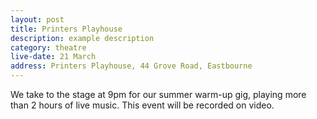 ```yaml
---
layout: post
title: Printers Playhouse
description: example description
category: theatre
live-date: 21 March
address: Printers Playhouse, 44 Grove Road, Eastbourne
---
```


We take to the stage at 9pm for our summer warm-up gig, playing more than 2 hours of live music. 
This event will be recorded on video. 
